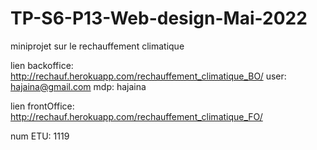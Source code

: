 # TP-S6-P13-Web-design-Mai-2022
miniprojet sur le rechauffement climatique

lien backoffice: http://rechauf.herokuapp.com/rechauffement_climatique_BO/
user: hajaina@gmail.com
mdp: hajaina

lien frontOffice: http://rechauf.herokuapp.com/rechauffement_climatique_FO/

num ETU: 1119